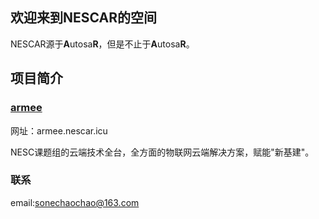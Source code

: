 ## 欢迎来到NESCAR的空间
NESCAR源于**A**utosa**R**，但是不止于**A**utosa**R**。

## 项目简介
### [armee](http://armee.nescar.icu/)
网址：armee.nescar.icu

NESC课题组的云端技术全台，全方面的物联网云端解决方案，赋能"新基建"。

### 联系

email:sonechaochao@163.com
